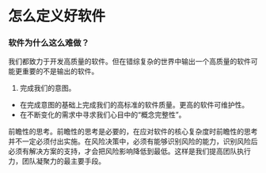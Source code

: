 # 怎么定义好软件

### 软件为什么这么难做？

我们都致力于开发高质量的软件。但在错综复杂的世界中输出一个高质量的软件可能更重要的不是输出的软件。

1. 完成我们的意图。
- 在完成意图的基础上完成我们的高标准的软件质量。更高的软件可维护性。
- 在不断变化的需求中寻求我们心目中的“概念完整性”。

前瞻性的思考。前瞻性的思考是必要的，在应对软件的核心复杂度时前瞻性的思考并不一定必须付出实施。在风险决策中，必须有能够识别风险的能力，识别风险后必须有解决方案的支持，才会把风险影响降低到最低。这样是我们提高团队执行力，团队凝聚力的最主要手段。

[1]: http://baike.baidu.com/view/8318.htm "计算机软件"